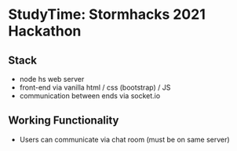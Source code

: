 # StudyTime: Stormhacks 2021 Hackathon

Stack
---------
- node hs web server
- front-end via vanilla html / css (bootstrap) / JS 
- communication between ends via socket.io 

**Working Functionality**
---------------------------
- Users can communicate via chat room (must be on same server)

